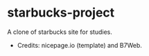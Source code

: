 # starbucks-project
A clone of starbucks site for studies.

- Credits: nicepage.io (template) and B7Web.


